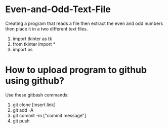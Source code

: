 # Even-and-Odd-Text-File
Creating a program that reads a file then extract the even and odd numbers then place it in a two different text files.

1. import tkinter as tk
2. from tkinter import *
3. import os

# How to upload program to github using github?
Use these gitbash commands:

1. git clone [insert link]
2. git add -A 
3. git commit -m ["commit message"] 
4. git push
